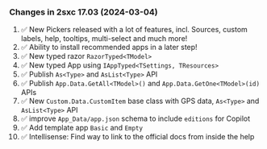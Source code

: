 
### Changes in 2sxc 17.03 (2024-03-04)

1. ✅ New Pickers released with a lot of features, incl. Sources, custom labels, help, tooltips, multi-select and much more!
1. ✅ Ability to install recommended apps in a later step!
1. ✅ New typed razor `RazorTyped<TModel>`
1. ✅ New typed App using `IAppTyped<TSettings, TResources>`
1. ✅ Publish `As<Type>` and `AsList<Type>` API
1. ✅ Publish `App.Data.GetAll<TModel>()` and `App.Data.GetOne<TModel>(id)` APIs
1. ✅ New `Custom.Data.CustomItem` base class with GPS data, `As<Type>` and `AsList<Type>` API
1. ✅ improve `App_Data/app.json` schema to include `editions` for Copilot
1. ✅ Add template app `Basic` and `Empty`
1. ✅ Intellisense: Find way to link to the official docs from inside the help
